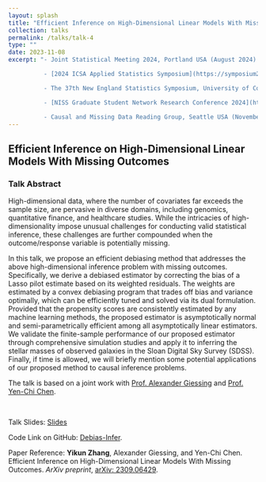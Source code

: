 ```yaml
---
layout: splash
title: "Efficient Inference on High-Dimensional Linear Models With Missing Outcomes"
collection: talks
permalink: /talks/talk-4
type: ""
date: 2023-11-08
excerpt: "- Joint Statistical Meeting 2024, Portland USA (August 2024)

          - [2024 ICSA Applied Statistics Symposium](https://symposium2024.icsa.org/student-paper-winners/), Nashville USA (June 2024)

          - The 37th New England Statistics Symposium, University of Connecticut USA (May 2024)

          - [NISS Graduate Student Network Research Conference 2024](https://www.niss.org/events/niss-graduate-student-network-research-conference-2024) (May 2024, Virtual)

          - Causal and Missing Data Reading Group, Seattle USA (November 2023)"
---
```


## Efficient Inference on High-Dimensional Linear Models With Missing Outcomes

### Talk Abstract

High-dimensional data, where the number of covariates far exceeds the sample size, are pervasive in diverse domains, including genomics, quantitative finance, and healthcare studies. While the intricacies of high-dimensionality impose unusual challenges for conducting valid statistical inference, these challenges are further compounded when the outcome/response variable is potentially missing.

In this talk, we propose an efficient debiasing method that addresses the above high-dimensional inference problem with missing outcomes. Specifically, we derive a debiased estimator by correcting the bias of a Lasso pilot estimate based on its weighted residuals. The weights are estimated by a convex debiasing program that trades off bias and variance optimally, which can be efficiently tuned and solved via its dual formulation. Provided that the propensity scores are consistently estimated by any machine learning methods, the proposed estimator is asymptotically normal and semi-parametrically efficient among all asymptotically linear estimators. We validate the finite-sample performance of our proposed estimator through comprehensive simulation studies and apply it to inferring the stellar masses of observed galaxies in the Sloan Digital Sky Survey (SDSS). Finally, if time is allowed, we will briefly mention some potential applications of our proposed method to causal inference problems.

The talk is based on a joint work with [Prof. Alexander Giessing](https://agiessing.github.io/) and [Prof. Yen-Chi Chen](http://faculty.washington.edu/yenchic/).

<br>

Talk Slides: [Slides](https://zhangyk8.github.io/talks/HighD_Missing_Outcomes.pdf)

Code Link on GitHub: [Debias-Infer](https://github.com/zhangyk8/Debias-Infer).

Paper Reference: **Yikun Zhang**, Alexander Giessing, and Yen-Chi Chen. Efficient Inference on High-Dimensional Linear Models With Missing Outcomes. _ArXiv preprint_, [arXiv: 2309.06429](https://arxiv.org/abs/2309.06429).
